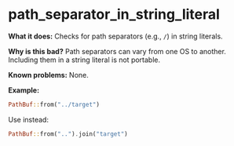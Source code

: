 # path_separator_in_string_literal

**What it does:** Checks for path separators (e.g., `/`) in string literals.

**Why is this bad?** Path separators can vary from one OS to another. Including them in
a string literal is not portable.

**Known problems:** None.

**Example:**

```rust
PathBuf::from("../target")
```
Use instead:
```rust
PathBuf::from("..").join("target")
```
